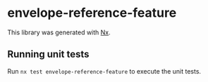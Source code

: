 # envelope-reference-feature

This library was generated with [Nx](https://nx.dev).

## Running unit tests

Run `nx test envelope-reference-feature` to execute the unit tests.
